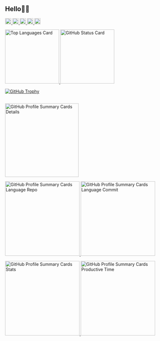 ## Hello👋🏻

<p align="left">
  <a href="https://github.com/ryota-k0827/ryota-k0827/">
    <img src="https://komarev.com/ghpvc/?username=ryota-k0827&style=for-the-badge" height="20px" alt="Profile Views" />
  </a>
  <a href="http://twitter.com/ryotaneko827">
    <img height="20" src="https://img.shields.io/twitter/follow/ryotaneko827?label=Twitter&logo=twitter&style=for-the-badge" height="20px" alt="Twitter Followers" />
  </a>
  <a href="https://github.com/ryota-k0827?tab=followers">
    <img height="20" src="https://img.shields.io/github/followers/ryota-k0827?label=follow&logo=github&style=for-the-badge" height="20px" alt="GitHub Followers" />
  </a>
  <!-- Like のバッジ -->
  <a href="https://zenn.dev/dani_rk">
    <img src="https://zenn.badge.nikaera.com/s/dani_rk/likes?style=for-the-badge" alt="Zenn Likes" height="20px" />
  </a>

  <!-- Articles のバッジ -->
  <!-- <a href="https://zenn.dev/dani_rk/articles">
    <img src="https://zenn.badge.nikaera.com/s/dani_rk/articles?style=for-the-badge" alt="Zenn Articles" height="20px" />
  </a> -->

  <!-- Followers のバッジ -->
  <a href="https://zenn.dev/dani_rk">
    <img src="https://zenn.badge.nikaera.com/s/dani_rk/followers?style=for-the-badge" alt="Zenn Followers" height="20px" />
  </a>

  <!-- Books のバッジ -->
  <!-- <a href="https://zenn.dev/dani_rk/books">
    <img src="https://zenn.badge.nikaera.com/s/dani_rk/books?style=for-the-badge" alt="Zenn Books" height="20px" />
  </a> -->

  <!-- Scraps のバッジ -->
  <!-- <a href="https://zenn.dev/dani_rk/scraps">
    <img src="https://zenn.badge.nikaera.com/s/dani_rk/scraps?style=for-the-badge" alt="Zenn Scraps" height="20px" />
  </a> -->
</p>

<p align="left">
  <a href="#">
    <img alt="Top Languages Card" height="177px" src="https://github-readme-stats.vercel.app/api/top-langs/?username=ryota-k0827&theme=tokyonight&hide_border=true&layout=compact" />
  </a>
  <a href="#">
    <img alt="GitHub Status Card" height="177px" src="https://github-readme-stats.vercel.app/api?username=ryota-k0827&count_private=true&theme=tokyonight&hide_border=true" />
  </a>
</p>

<a href="#">
  <img alt="GitHub Trophy" src="https://github-profile-trophy.vercel.app/?username=ryota-k0827&theme=tokyonight&no-frame=true&column=7&margin-w=10" />
</a>
<br />
<br />

<p align="left">
  <a href="#">
    <img alt="GitHub Profile Summary Cards Details" src="https://raw.githubusercontent.com/ryota-k0827/ryota-k0827/main/profile-summary-card-output/tokyonight/0-profile-details.svg" height="241px" />
  </a>
</p>
<p align="left">
  <a href="#">
    <img alt="GitHub Profile Summary Cards Language Repo" src="https://raw.githubusercontent.com/ryota-k0827/ryota-k0827/main/profile-summary-card-output/tokyonight/1-repos-per-language.svg" height="244px" />
  </a>
  <a href="#">
    <img alt="GitHub Profile Summary Cards Language Commit" src="https://raw.githubusercontent.com/ryota-k0827/ryota-k0827/main/profile-summary-card-output/tokyonight/2-most-commit-language.svg" height="244px" />
  </a>
</p>
<p align="left">
  <a href="#">
    <img alt="GitHub Profile Summary Cards Stats" src="https://raw.githubusercontent.com/ryota-k0827/ryota-k0827/main/profile-summary-card-output/tokyonight/3-stats.svg" height="244px" />
  </a>
  <a href="#">
    <img alt="GitHub Profile Summary Cards Productive Time" src="https://raw.githubusercontent.com/ryota-k0827/ryota-k0827/main/profile-summary-card-output/tokyonight/4-productive-time.svg" height="244px" />
  </a>
</p>
